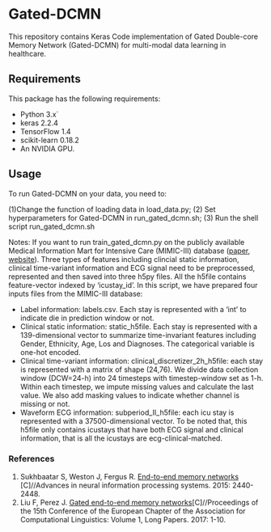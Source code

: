 # Gated-DCMN
This repository contains Keras Code implementation of Gated Double-core Memory Network (Gated-DCMN) for multi-modal data learning in healthcare.


## Requirements
This package has the following requirements:
* Python 3.x`
* keras 2.2.4
* TensorFlow 1.4
* scikit-learn 0.18.2
* An NVIDIA GPU.

## Usage
To run Gated-DCMN on your data, you need to: 

(1)Change the function of loading data in load_data.py; (2) Set hyperparameters for Gated-DCMN in run_gated_dcmn.sh; (3) Run the shell script run_gated_dcmn.sh

Notes: If you want to run train_gated_dcmn.py on the publicly available Medical Information Mart for Intensive Care (MIMIC-III) database ([paper](http://www.nature.com/articles/sdata201635), [website](http://mimic.physionet.org)). Three types of features including clincial static information, clinical time-variant information and ECG signal need to be preprocessed, represented and then saved into three h5py files. All the h5file contains feature-vector indexed by ‘icustay_id’. In this script, we have prepared four inputs files from the MIMIC-III database:

*	Label information: labels.csv. Each stay is represented with a ‘int’ to indicate die in prediction window or not.
*	Clinical static information: static_h5file. Each stay is represented with a 139-dimensional vector to summarize time-invariant features including Gender, Ethnicity, Age, Los and Diagnoses. The categorical variable is one-hot encoded.
*	Clinical time-variant information: clinical_discretizer_2h_h5file: each stay is represented with a matrix of shape (24,76). We divide data collection window (DCW=24-h) into 24 timesteps with timestep-window set as 1-h. Within each timestep, we impute missing values and calculate the last value. We also add masking values to indicate whether channel is missing or not.
*	Waveform ECG information: subperiod_II_h5file: each icu stay is represented with a 37500-dimensional vector. To be noted that, this h5file only contains icustays that have both ECG signal and clinical information, that is all the icustays are ecg-clinical-matched.

### References
1. Sukhbaatar S, Weston J, Fergus R. [End-to-end memory networks](https://arxiv.org/pdf/1503.08895.pdf)
[C]//Advances in neural information processing systems. 2015: 2440-2448. 
2. Liu F, Perez J. [Gated end-to-end memory networks](https://www.aclweb.org/anthology/E17-1001)[C]//Proceedings of the 15th Conference of the European Chapter of the Association for Computational Linguistics: Volume 1, Long Papers. 2017: 1-10.



